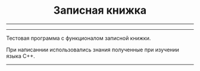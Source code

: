 <center><h1>
Записная книжка
</h1></center>

---
---
Тестовая программа с функционалом записной книжки.

При написаннии использовались знания полученные при изучении языка С++.

---